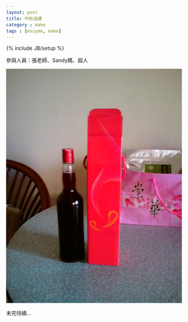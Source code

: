 ```yaml
---
layout: post
title: 中秋送禮
category : make
tags : [enzyme, make]
---
```

{% include JB/setup %}

參與人員：張老師、Sandy媽、超人

![Alt](/img/make/2012-10-02/2012-10-03.jpg)

未完待續...

